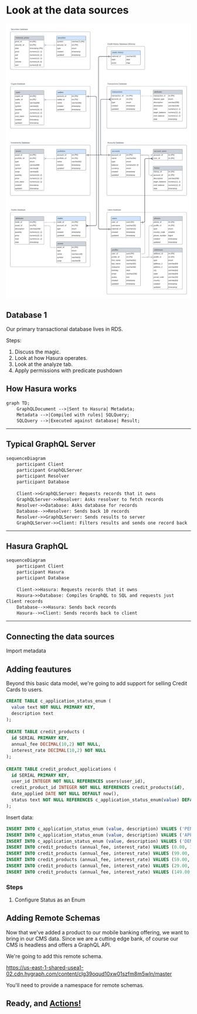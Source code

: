 # Look at the data sources

![Here's our primary erd chart.](/guide/assets/er_diagram.png)

## Database 1

Our primary transactional database lives in RDS.

Steps:

1. Discuss the magic.
2. Look at how Hasura operates.
3. Look at the analyze tab.
4. Apply permissions with predicate pushdown

## How Hasura works

```mermaid
graph TD;
    GraphQLDocument -->|Sent to Hasura| Metadata;
    Metadata -->|Compiled with rules| SQLQuery;
    SQLQuery -->|Executed against database| Result;
```

---

## Typical GraphQL Server

```mermaid
sequenceDiagram
    participant Client
    participant GraphQLServer
    participant Resolver
    participant Database

    Client->>GraphQLServer: Requests records that it owns
    GraphQLServer->>Resolver: Asks resolver to fetch records
    Resolver->>Database: Asks database for records
    Database-->>Resolver: Sends back 10 records
    Resolver->>GraphQLServer: Sends results to server
    GraphQLServer->>Client: Filters results and sends one record back

```

---

## Hasura GraphQL

```mermaid
sequenceDiagram
    participant Client
    participant Hasura
    participant Database

    Client->>Hasura: Requests records that it owns
    Hasura->>Database: Compiles GraphQL to SQL and requests just Client records
    Database-->>Hasura: Sends back records
    Hasura-->>Client: Sends records back to client

```

---

## Connecting the data sources

Import metadata

## Adding feautures

Beyond this basic data model, we're going to add support for selling Credit Cards to users.

```sql
CREATE TABLE c_application_status_enum (
  value text NOT NULL PRIMARY KEY,
  description text
);

CREATE TABLE credit_products (
  id SERIAL PRIMARY KEY,
  annual_fee DECIMAL(10,2) NOT NULL,
  interest_rate DECIMAL(10,2) NOT NULL
);

CREATE TABLE credit_product_applications (
  id SERIAL PRIMARY KEY,
  user_id INTEGER NOT NULL REFERENCES users(user_id),
  credit_product_id INTEGER NOT NULL REFERENCES credit_products(id),
  date_applied DATE NOT NULL DEFAULT now(),
  status text NOT NULL REFERENCES c_application_status_enum(value) DEFAULT 'PENDING'
);
```

Insert data:

```sql
INSERT INTO c_application_status_enum (value, description) VALUES ('PENDING', 'The application is pending review.');
INSERT INTO c_application_status_enum (value, description) VALUES ('APPROVED', 'The application has been approved.');
INSERT INTO c_application_status_enum (value, description) VALUES ('DENIED', 'The application has been denied.');
INSERT INTO credit_products (annual_fee, interest_rate) VALUES (0.00, 15.99);
INSERT INTO credit_products (annual_fee, interest_rate) VALUES (99.00, 18.99);
INSERT INTO credit_products (annual_fee, interest_rate) VALUES (59.00, 12.99);
INSERT INTO credit_products (annual_fee, interest_rate) VALUES (29.00, 21.99);
INSERT INTO credit_products (annual_fee, interest_rate) VALUES (149.00, 14.99);
```

### Steps

1. Configure Status as an Enum

## Adding Remote Schemas

Now that we've added a product to our mobile banking offering, we want to bring in our CMS data. Since we are a cutting edge bank, of course our CMS is headless and offers a GraphQL API.

We're going to add this remote schema.

https://us-east-1-shared-usea1-02.cdn.hygraph.com/content/clg39oqud10xw01szfm8m5wln/master

You'll need to provide a namespace for remote schemas.

## Ready, and [Actions!](/guide/04-data-flows/Readme.md)
